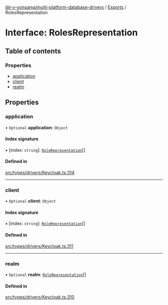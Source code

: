 [@l-v-yonsama/multi-platform-database-drivers](../README.md) / [Exports](../modules.md) / RolesRepresentation

# Interface: RolesRepresentation

## Table of contents

### Properties

- [application](RolesRepresentation.md#application)
- [client](RolesRepresentation.md#client)
- [realm](RolesRepresentation.md#realm)

## Properties

### application

• `Optional` **application**: `Object`

#### Index signature

▪ [index: `string`]: [`RoleRepresentation`](RoleRepresentation.md)[]

#### Defined in

[src/types/drivers/Keycloak.ts:314](https://github.com/l-v-yonsama/db-drivers/blob/d685d52/src/types/drivers/Keycloak.ts#L314)

___

### client

• `Optional` **client**: `Object`

#### Index signature

▪ [index: `string`]: [`RoleRepresentation`](RoleRepresentation.md)[]

#### Defined in

[src/types/drivers/Keycloak.ts:311](https://github.com/l-v-yonsama/db-drivers/blob/d685d52/src/types/drivers/Keycloak.ts#L311)

___

### realm

• `Optional` **realm**: [`RoleRepresentation`](RoleRepresentation.md)[]

#### Defined in

[src/types/drivers/Keycloak.ts:310](https://github.com/l-v-yonsama/db-drivers/blob/d685d52/src/types/drivers/Keycloak.ts#L310)
